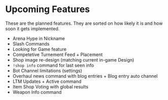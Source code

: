# Upcoming Features

These are the planned features. They are sorted on how likely it is and how soon it gets implemented.

* Arena Hype in Nickname
* Slash Commands
* Looking for Game feature
* Competetive Turnement Feed + Placement
* Shop image re-design (matching current in-game Design)
* `!shop info` command for last seen info
* Bot Channel limitations (settings)
* Overhaul news command with blog entries + Blog entry auto channel
* LTM Updates + Active command
* Item Shop Voting with global results
* Weapon Info command
